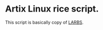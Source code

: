 # Artix Linux rice script.

This script is basically copy of [LARBS](https://github.com/LukeSmithxyz/LARBS).

